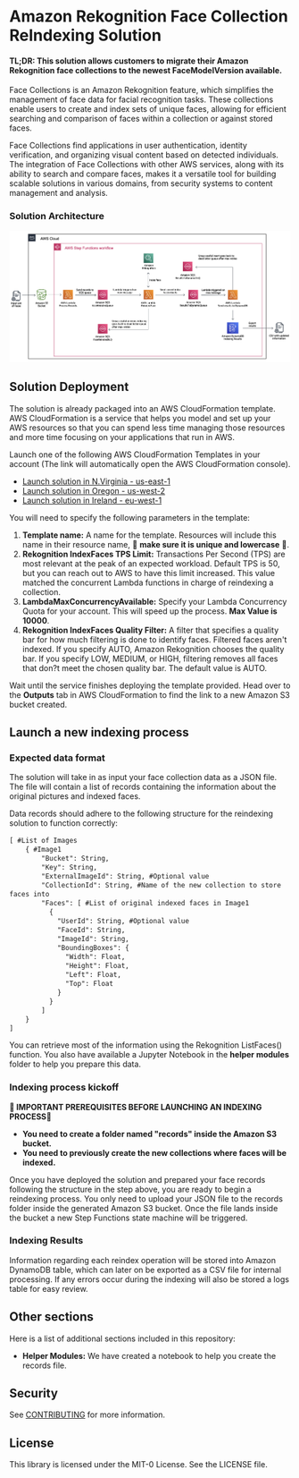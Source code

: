 # Amazon Rekognition Face Collection ReIndexing Solution

#### TL;DR: This solution allows customers to migrate their Amazon Rekognition face collections to the newest FaceModelVersion available.

Face Collections is an Amazon Rekognition feature, which simplifies the management of face data for facial recognition tasks. These collections enable users to create and index sets of unique faces, allowing for efficient searching and comparison of faces within a collection or against stored faces. 

Face Collections find applications in user authentication, identity verification, and organizing visual content based on detected individuals. The integration of Face Collections with other AWS services, along with its ability to search and compare faces, makes it a versatile tool for building scalable solutions in various domains, from security systems to content management and analysis.

### Solution Architecture

![Architecture](images/architecture.png)

## Solution Deployment

The solution is already packaged into an AWS CloudFormation template. AWS CloudFormation is a service that helps you model and set up your AWS resources so that you can spend less time managing those resources and more time focusing on your applications that run in AWS. 

Launch one of the following AWS CloudFormation Templates in your account (The link will automatically open the AWS CloudFormation console). 
- [Launch solution in N.Virginia - us-east-1](https://us-east-1.console.aws.amazon.com/cloudformation/home?region=us-east-1#/stacks/create/review?templateURL=https://rkra-us-east-1.s3.us-east-1.amazonaws.com/assets/template.yaml&stackName=remember-only-lowercase&unique)
- [Launch solution in Oregon - us-west-2](https://us-west-2.console.aws.amazon.com/cloudformation/home?region=us-west-2#/stacks/create/review?templateURL=https://rkra-us-west-2.s3.us-west-2.amazonaws.com/assets/template.yaml&stackName=remember-only-lowercase&unique)
- [Launch solution in Ireland - eu-west-1](https://eu-west-1.console.aws.amazon.com/cloudformation/home?region=eu-west-1#/stacks/create/review?templateURL=https://rkra-eu-west-1.s3.eu-west-1.amazonaws.com/assets/template.yaml&stackName=remember-only-lowercase&unique)

You will need to specify the following parameters in the template:

1. **Template name:** A name for the template. Resources will include this name in their resource name, 🔴 **make sure it is unique and lowercase** 🔴.  
2. **Rekognition IndexFaces TPS Limit:** Transactions Per Second (TPS) are most relevant at the peak of an expected workload. Default TPS is 50, but you can reach out to AWS to have this limit increased. This value matched the concurrent Lambda functions in charge of reindexing a collection. 
3. **LambdaMaxConcurrencyAvailable:** Specify your Lambda Concurrency Quota for your account. This will speed up the process. **Max Value is 10000**.
4. **Rekognition IndexFaces Quality Filter:** A filter that specifies a quality bar for how much filtering is done to identify faces. Filtered faces aren't indexed. If you specify AUTO, Amazon Rekognition chooses the quality bar. If you specify LOW, MEDIUM, or HIGH, filtering removes all faces that don?t meet the chosen quality bar. The default value is AUTO.

Wait until the service finishes deploying the template provided. Head over to the **Outputs** tab in AWS CloudFormation to find the link to a new Amazon S3 bucket created.

## Launch a new indexing process

### Expected data format 

The solution will take in as input your face collection data as a JSON file. The file will contain a list of records containing the information about the original pictures and indexed faces. 

Data records should adhere to the following structure for the reindexing solution to function correctly:

```
[ #List of Images
    { #Image1
        "Bucket": String,
        "Key": String,
        "ExternalImageId": String, #Optional value 
        "CollectionId": String, #Name of the new collection to store faces into
        "Faces": [ #List of original indexed faces in Image1
          {                         
            "UserId": String, #Optional value
            "FaceId": String,
            "ImageId": String,
            "BoundingBoxes": {
              "Width": Float,
              "Height": Float,
              "Left": Float,
              "Top": Float
            }
          }
        ]
    }
]      
```

You can retrieve most of the information using the Rekognition ListFaces() function. You also have available a Jupyter Notebook in the **helper modules** folder to help you prepare this data.

### Indexing process kickoff

**🔴 IMPORTANT PREREQUISITES BEFORE LAUNCHING AN INDEXING PROCESS🔴**

* **You need to create a folder named "records" inside the Amazon S3 bucket.**
* **You need to previously create the new collections where faces will be indexed.** 

Once you have deployed the solution and prepared your face records following the structure in the step above, you are ready to begin a reindexing process. You only need to upload your JSON file to the records folder inside the generated Amazon S3 bucket. Once the file lands inside the bucket a new Step Functions state machine will be triggered. 

### Indexing Results

Information regarding each reindex operation will be stored into Amazon DynamoDB table, which can later on be exported as a CSV file for internal processing. If any errors occur during the indexing will also be stored a logs table for easy review. 

## Other sections 

Here is a list of additional sections included in this repository:

* **Helper Modules:** We have created a notebook to help you create the records file.  

## Security

See [CONTRIBUTING](CONTRIBUTING.md#security-issue-notifications) for more information.

## License

This library is licensed under the MIT-0 License. See the LICENSE file.
